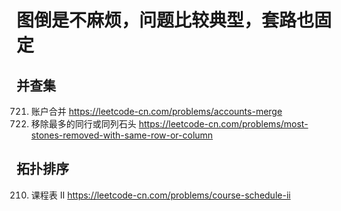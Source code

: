 # 图倒是不麻烦，问题比较典型，套路也固定

## 并查集
721. 账户合并 https://leetcode-cn.com/problems/accounts-merge
947. 移除最多的同行或同列石头 https://leetcode-cn.com/problems/most-stones-removed-with-same-row-or-column

## 拓扑排序
210. 课程表 II https://leetcode-cn.com/problems/course-schedule-ii